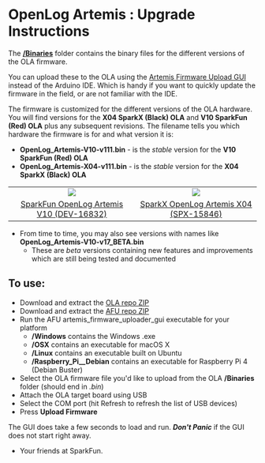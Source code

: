 # OpenLog Artemis : Upgrade Instructions

The [**/Binaries**](./Binaries) folder contains the binary files for the different versions of the OLA firmware.

You can upload these to the OLA using the [Artemis Firmware Upload GUI](https://github.com/sparkfun/Artemis-Firmware-Upload-GUI) instead of the Arduino IDE.
Which is handy if you want to quickly update the firmware in the field, or are not familiar with the IDE.

The firmware is customized for the different versions of the OLA hardware. You will find versions for the **X04 SparkX (Black) OLA** and **V10 SparkFun (Red) OLA** plus any subsequent revisions. The filename tells you which hardware the firmware is for and what version it is:

* **OpenLog_Artemis-V10-v111.bin** - is the _stable_ version for the **V10 SparkFun (Red) OLA**
* **OpenLog_Artemis-X04-v111.bin** - is the _stable_ version for the **X04 SparkX (Black) OLA**

<table class="table table-hover table-striped table-bordered">
  <tr align="center">
   <td><a href="https://www.sparkfun.com/products/16832"><img src="https://cdn.sparkfun.com//assets/parts/1/5/7/5/3/16832-SparkFun_OpenLog_Artemis-02a.jpg"></a></td>
   <td><a href="https://www.sparkfun.com/products/15846"><img src="https://cdn.sparkfun.com//assets/parts/1/4/4/8/0/15846-OpenLog_Artemis-04.jpg"></a></td>
  </tr>
  <tr align="center">
    <td><a href="https://www.sparkfun.com/products/16832">SparkFun OpenLog Artemis V10 (DEV-16832)</a></td>
    <td><a href="https://www.sparkfun.com/products/15846">SparkX OpenLog Artemis X04 (SPX-15846)</a></td>
  </tr>
</table>

* From time to time, you may also see versions with names like **OpenLog_Artemis-V10-v17_BETA.bin**
  * These are _beta_ versions containing new features and improvements which are still being tested and documented

## To use:

* Download and extract the [OLA repo ZIP](https://github.com/sparkfun/OpenLog_Artemis/archive/master.zip)
* Download and extract the [AFU repo ZIP](https://github.com/sparkfun/Artemis-Firmware-Upload-GUI/archive/master.zip)
* Run the AFU artemis_firmware_uploader_gui executable for your platform
  * **/Windows** contains the Windows .exe
  * **/OSX** contains an executable for macOS X
  * **/Linux** contains an executable built on Ubuntu
  * **/Raspberry_Pi__Debian** contains an executable for Raspberry Pi 4 (Debian Buster)
* Select the OLA firmware file you'd like to upload from the OLA **/Binaries** folder (should end in *.bin*)
* Attach the OLA target board using USB
* Select the COM port (hit Refresh to refresh the list of USB devices)
* Press **Upload Firmware**

The GUI does take a few seconds to load and run. _**Don't Panic**_ if the GUI does not start right away.

- Your friends at SparkFun.
